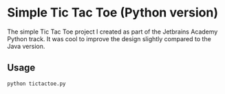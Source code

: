 # Simple Tic Tac Toe (Python version)

The simple Tic Tac Toe project I created as part of the Jetbrains Academy
Python track. It was cool to improve the design slightly compared to the Java
version. 

## Usage
````shell
python tictactoe.py
````